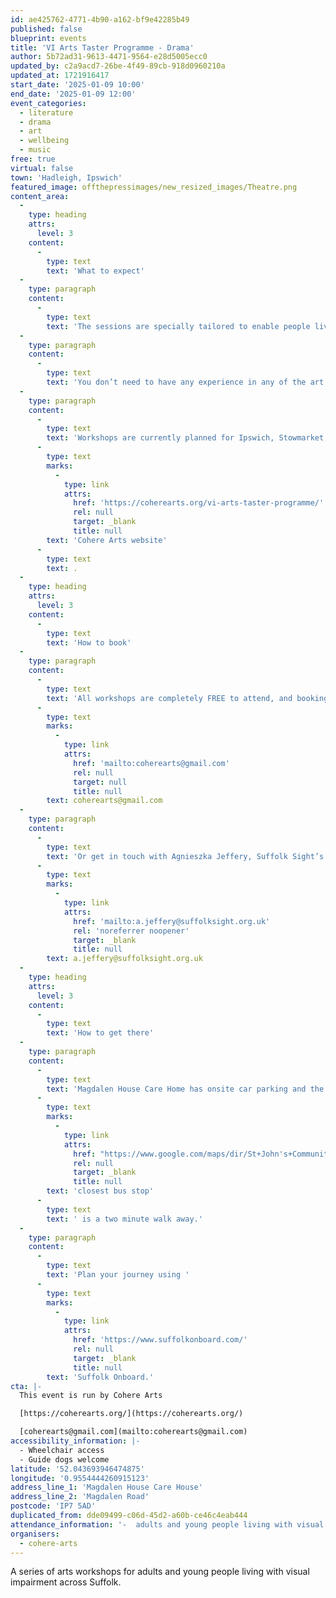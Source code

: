 ```yaml
---
id: ae425762-4771-4b90-a162-bf9e42285b49
published: false
blueprint: events
title: 'VI Arts Taster Programme - Drama'
author: 5b72ad31-9613-4471-9564-e28d5005ecc0
updated_by: c2a9acd7-26be-4f49-89cb-918d0960210a
updated_at: 1721916417
start_date: '2025-01-09 10:00'
end_date: '2025-01-09 12:00'
event_categories:
  - literature
  - drama
  - art
  - wellbeing
  - music
free: true
virtual: false
town: 'Hadleigh, Ipswich'
featured_image: offthepressimages/new_resized_images/Theatre.png
content_area:
  -
    type: heading
    attrs:
      level: 3
    content:
      -
        type: text
        text: 'What to expect'
  -
    type: paragraph
    content:
      -
        type: text
        text: 'The sessions are specially tailored to enable people living with sight loss and their companions to try their hand at drama, art, singing and seated yoga. All workshops are supported by trained Suffolk Sight volunteers.'
  -
    type: paragraph
    content:
      -
        type: text
        text: 'You don’t need to have any experience in any of the art forms, and all activities are optional. There will be time afterwards to enjoy social time with complimentary refreshments. Guide dogs are very welcome.'
  -
    type: paragraph
    content:
      -
        type: text
        text: 'Workshops are currently planned for Ipswich, Stowmarket, Hadleigh, Mildenhall and Bury St Edmunds, with more dates and locations to follow soon. Full details of the programme so far can be found on the '
      -
        type: text
        marks:
          -
            type: link
            attrs:
              href: 'https://coherearts.org/vi-arts-taster-programme/'
              rel: null
              target: _blank
              title: null
        text: 'Cohere Arts website'
      -
        type: text
        text: .
  -
    type: heading
    attrs:
      level: 3
    content:
      -
        type: text
        text: 'How to book'
  -
    type: paragraph
    content:
      -
        type: text
        text: 'All workshops are completely FREE to attend, and booking is not required but if you would like to find out more, please email us at '
      -
        type: text
        marks:
          -
            type: link
            attrs:
              href: 'mailto:coherearts@gmail.com'
              rel: null
              target: null
              title: null
        text: coherearts@gmail.com
  -
    type: paragraph
    content:
      -
        type: text
        text: 'Or get in touch with Agnieszka Jeffery, Suffolk Sight’s Social Club and Volunteer Co-ordinator by emailing '
      -
        type: text
        marks:
          -
            type: link
            attrs:
              href: 'mailto:a.jeffery@suffolksight.org.uk'
              rel: 'noreferrer noopener'
              target: _blank
              title: null
        text: a.jeffery@suffolksight.org.uk
  -
    type: heading
    attrs:
      level: 3
    content:
      -
        type: text
        text: 'How to get there'
  -
    type: paragraph
    content:
      -
        type: text
        text: 'Magdalen House Care Home has onsite car parking and the '
      -
        type: text
        marks:
          -
            type: link
            attrs:
              href: "https://www.google.com/maps/dir/St+John's+Community+Centre,+St+John's+Cl,+Mildenhall,+Bury+St+Edmunds,+Bury+Saint+Edmunds+IP28+7NX/Clare+Close,+Mildenhall,+Bury+Saint+Edmunds+IP28+7NW/@52.3506528,0.5188653,18z/data=!3m1!4b1!4m14!4m13!1m5!1m1!1s0x47d8476595253a6f:0xd3063c73c38ad4b8!2m2!1d0.5180235!2d52.3506945!1m5!1m1!1s0x47d847655275ff7f:0x1ed2ae3d37a4da78!2m2!1d0.522241!2d52.350208!3e2?entry=ttu"
              rel: null
              target: _blank
              title: null
        text: 'closest bus stop'
      -
        type: text
        text: ' is a two minute walk away.'
  -
    type: paragraph
    content:
      -
        type: text
        text: 'Plan your journey using '
      -
        type: text
        marks:
          -
            type: link
            attrs:
              href: 'https://www.suffolkonboard.com/'
              rel: null
              target: _blank
              title: null
        text: 'Suffolk Onboard.'
cta: |-
  This event is run by Cohere Arts

  [https://coherearts.org/](https://coherearts.org/)

  [coherearts@gmail.com](mailto:coherearts@gmail.com)
accessibility_information: |-
  - Wheelchair access
  - Guide dogs welcome
latitude: '52.043693946474875'
longitude: '0.9554444260915123'
address_line_1: 'Magdalen House Care House'
address_line_2: 'Magdalen Road'
postcode: 'IP7 5AD'
duplicated_from: dde09499-c06d-45d2-a60b-ce46c4eab444
attendance_information: '-  adults and young people living with visual impairment'
organisers:
  - cohere-arts
---
```

A series of arts workshops for adults and young people living with visual impairment across Suffolk.